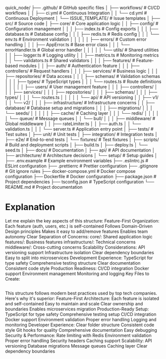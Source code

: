 quick_node/
├── .github/                      # GitHub specific files
│   ├── workflows/               # CI/CD workflows
│   │   ├── ci.yml              # Continuous Integration
│   │   └── cd.yml              # Continuous Deployment
│   └── ISSUE_TEMPLATE/         # Issue templates
│
├── src/                         # Source code
│   ├── core/                    # Core application logic
│   │   ├── config/             # Configuration management
│   │   │   ├── index.ts        # Config exports
│   │   │   ├── database.ts     # Database config
│   │   │   ├── redis.ts        # Redis config
│   │   │   └── env.ts          # Environment validation
│   │   │
│   │   ├── errors/             # Custom error handling
│   │   │   ├── AppError.ts     # Base error class
│   │   │   └── errorHandler.ts # Global error handler
│   │   │
│   │   └── utils/              # Shared utilities
│   │       ├── logger.ts       # Logging utility
│   │       ├── metrics.ts      # Monitoring metrics
│   │       └── validators.ts   # Shared validators
│   │
│   ├── features/               # Feature-based modules
│   │   ├── auth/              # Authentication feature
│   │   │   ├── controllers/   # Request handlers
│   │   │   ├── services/      # Business logic
│   │   │   ├── repositories/  # Data access
│   │   │   ├── schemas/       # Validation schemas
│   │   │   ├── types/         # TypeScript types
│   │   │   └── routes.ts      # Route definitions
│   │   │
│   │   ├── users/             # User management feature
│   │   │   ├── controllers/
│   │   │   ├── services/
│   │   │   ├── repositories/
│   │   │   ├── schemas/
│   │   │   ├── types/
│   │   │   └── routes.ts
│   │   │
│   │   └── api/               # API versioning
│   │       ├── v1/
│   │       └── v2/
│   │
│   ├── infrastructure/         # Infrastructure concerns
│   │   ├── database/          # Database setup and migrations
│   │   │   ├── migrations/
│   │   │   └── seeds/
│   │   │
│   │   ├── cache/            # Caching layer
│   │   │   └── redis/
│   │   │
│   │   └── queue/            # Message queues
│   │       └── bull/
│   │
│   ├── middleware/            # Global middleware
│   │   ├── rateLimiter.ts
│   │   ├── auth.ts
│   │   └── validation.ts
│   │
│   └── server.ts             # Application entry point
│
├── tests/                    # Test suites
│   ├── unit/                # Unit tests
│   ├── integration/         # Integration tests
│   ├── e2e/                # End-to-end tests
│   └── fixtures/           # Test fixtures
│
├── scripts/                 # Build and deployment scripts
│   ├── build.ts
│   ├── deploy.ts
│   └── seed.ts
│
├── docs/                    # Documentation
│   ├── api/                # API documentation
│   ├── architecture/       # Architecture decisions
│   └── setup/             # Setup guides
│
├── .env.example            # Example environment variables
├── .eslintrc.js           # ESLint configuration
├── .prettierrc            # Prettier configuration
├── .gitignore             # Git ignore rules
├── docker-compose.yml     # Docker compose configuration
├── Dockerfile             # Docker configuration
├── package.json           # Project dependencies
├── tsconfig.json          # TypeScript configuration
└── README.md             # Project documentation


# Explanation  

Let me explain the key aspects of this structure:
Feature-First Organization:
Each feature (auth, users, etc.) is self-contained
Follows Domain-Driven Design principles
Makes it easy to add/remove features
Enables team autonomy
Clear Separation of Concerns:
core/: Shared application logic
features/: Business features
infrastructure/: Technical concerns
middleware/: Cross-cutting concerns
Scalability Considerations:
API versioning support
Infrastructure isolation
Clear dependency boundaries
Easy to split into microservices
Development Experience:
TypeScript for type safety
Comprehensive testing structure
Clear documentation
Consistent code style
Production Readiness:
CI/CD integration
Docker support
Environment management
Monitoring and logging
Key Files to Create:

##
This structure follows modern best practices used by top tech companies. Here's why it's superior:
Feature-First Architecture:
Each feature is isolated and self-contained
Easy to maintain and scale
Clear ownership and boundaries
Enables microservices migration
Production-Ready Setup:
TypeScript for type safety
Comprehensive testing setup
CI/CD integration
Docker support
Environment validation
Proper error handling
Logging and monitoring
Developer Experience:
Clear folder structure
Consistent code style
Git hooks for quality
Comprehensive documentation
Easy debugging
Security & Performance:
Rate limiting with Redis
Environment validation
Proper error handling
Security headers
Caching support
Scalability:
API versioning
Database migrations
Message queues
Caching layer
Clear dependency boundaries